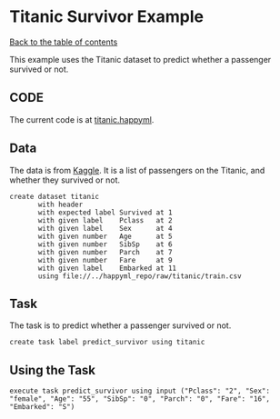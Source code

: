 # Titanic Survivor Example
[Back to the table of contents](../README.md)

This example uses the Titanic dataset to predict whether a passenger survived or not.

## CODE

The current code is at [titanic.happyml](../../happyml_repo/scripts/titanic.happyml). 

## Data
The data is from [Kaggle](https://www.kaggle.com/datasets/hesh97/titanicdataset-traincsv). It is a list of passengers on the Titanic, and whether they survived or not.

```happyml
create dataset titanic
       with header
       with expected label Survived at 1
       with given label    Pclass   at 2
       with given label    Sex      at 4
       with given number   Age      at 5
       with given number   SibSp    at 6
       with given number   Parch    at 7
       with given number   Fare     at 9
       with given label    Embarked at 11
       using file://../happyml_repo/raw/titanic/train.csv              
```


## Task
The task is to predict whether a passenger survived or not.

```happyml
create task label predict_survivor using titanic       
```

## Using the Task
```happyml
execute task predict_survivor using input ("Pclass": "2", "Sex": "female", "Age": "55", "SibSp": "0", "Parch": "0", "Fare": "16", "Embarked": "S")
```